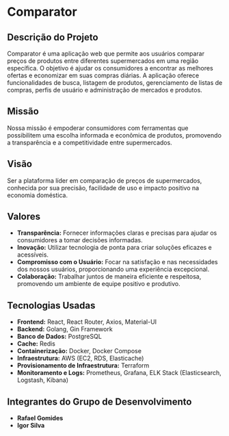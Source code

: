# Comparator

## Descrição do Projeto

Comparator é uma aplicação web que permite aos usuários comparar preços de produtos entre diferentes supermercados em uma região específica. O objetivo é ajudar os consumidores a encontrar as melhores ofertas e economizar em suas compras diárias. A aplicação oferece funcionalidades de busca, listagem de produtos, gerenciamento de listas de compras, perfis de usuário e administração de mercados e produtos.

## Missão

Nossa missão é empoderar consumidores com ferramentas que possibilitem uma escolha informada e econômica de produtos, promovendo a transparência e a competitividade entre supermercados.

## Visão

Ser a plataforma líder em comparação de preços de supermercados, conhecida por sua precisão, facilidade de uso e impacto positivo na economia doméstica.

## Valores

- **Transparência:** Fornecer informações claras e precisas para ajudar os consumidores a tomar decisões informadas.
- **Inovação:** Utilizar tecnologia de ponta para criar soluções eficazes e acessíveis.
- **Compromisso com o Usuário:** Focar na satisfação e nas necessidades dos nossos usuários, proporcionando uma experiência excepcional.
- **Colaboração:** Trabalhar juntos de maneira eficiente e respeitosa, promovendo um ambiente de equipe positivo e produtivo.

## Tecnologias Usadas

- **Frontend:** React, React Router, Axios, Material-UI
- **Backend:** Golang, Gin Framework
- **Banco de Dados:** PostgreSQL
- **Cache:** Redis
- **Containerização:** Docker, Docker Compose
- **Infraestrutura:** AWS (EC2, RDS, Elasticache)
- **Provisionamento de Infraestrutura:** Terraform
- **Monitoramento e Logs:** Prometheus, Grafana, ELK Stack (Elasticsearch, Logstash, Kibana)

## Integrantes do Grupo de Desenvolvimento

- **Rafael Gomides**
- **Igor Silva**
